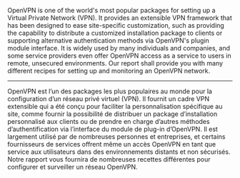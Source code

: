 
OpenVPN is one of the world's most popular packages for setting up a Virtual Private Network (VPN). It provides an extensible VPN framework that has been designed to ease site-specific customization, such as providing the capability to distribute a customized installation package to clients or supporting alternative authentication methods via OpenVPN's plugin module interface. It is widely used by many individuals and companies, and some service providers even offer OpenVPN access as a service to users in remote, unsecured environments.
Our report shall provide you with many different recipes for setting up and monitoring an OpenVPN network. 


________________________________________________________________________________________________________________________________________________________


OpenVPN est l’un des packages les plus populaires au monde pour la configuration d’un réseau privé virtuel (VPN). Il fournit un cadre VPN extensible qui a été conçu pour faciliter la personnalisation spécifique au site, comme fournir la possibilité de distribuer un package d’installation personnalisé aux clients ou de prendre en charge d’autres méthodes d’authentification via l’interface du module de plug-in d’OpenVPN. 
 Il est largement utilisé par de nombreuses personnes et entreprises, et certains fournisseurs de services offrent même un accès OpenVPN en tant que service aux utilisateurs dans des environnements distants et non sécurisés.
Notre rapport vous fournira de nombreuses recettes différentes pour configurer et surveiller un réseau OpenVPN. 


